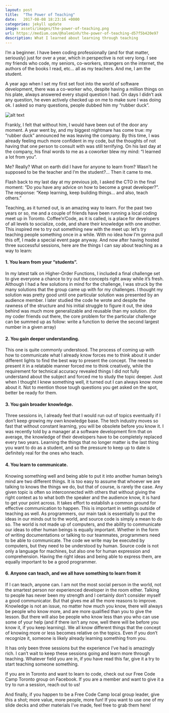 ```yaml
---
layout: post
title:  "The Power of Teaching"
date:   2017-08-08 18:23:16 +0000
categories: jekyll update
image: assets/images/the-power-of-teaching.png
url: https://medium.com/@haleminh/the-power-of-teaching-d57f5b420e97
description: What I learned about learning through teaching
---
```



I’m a beginner. I have been coding professionally (and for that matter, seriously) just for over a year, which in perspective is not very long. I see my friends who code, my seniors, co-workers, strangers on the internet, the authors of the books I read, etc… all as my teachers. And me, I am the student.

A year ago when I set my first set foot into the world of software development, there was a co-worker who, despite having a million things on his plate, always answered every stupid question I had. On days I didn’t ask any question, he even actively checked up on me to make sure I was doing ok. I asked so many questions, people dubbed him my “rubber duck”.

![alt text](http://www.reactiongifs.com/r/banana.gif "Minion banana")

Frankly, I felt that without him, I would have been out of the door any moment. A year went by, and my biggest nightmare has come true: my “rubber duck” announced he was leaving the company. By this time, I was already feeling much more confident in my code, but the thoughts of not having that one person to consult with was still terrifying. On his last day at the company, his final words to me as a coworker blew my mind: “I learned a lot from you”.

Me? Really? What on earth did I have for anyone to learn from? Wasn’t he supposed to be the teacher and I’m the student?… Then it came to me.

Flash back to my last day at my previous job, I asked the CTO in the final moment: “Do you have any advice on how to become a great developer?”. The response: “Keep learning, keep building things… and also, teach others.”

Teaching, as it turned out, is an amazing way to learn. For the past two years or so, me and a couple of friends have been running a local coding meet up in Toronto. Coffee’n’Code, as it is called, is a place for developers of all levels to socialize, code, and share their knowledge with one another. This inspired me to try out something new with the meet up: let’s try teaching people something once in a while. With no idea how I’m gonna pull this off, I made a special event page anyway. And now after having hosted three successful sessions, here are the things I can say about teaching as a way to learn:

#### 1. You learn from your “students”.
In my latest talk on Higher-Order Functions, I included a final challenge set to give everyone a chance to try out the concepts right away while it’s fresh. Although I had a few solutions in mind for the challenge, I was struck by the many solutions that the group came up with for my challenges. I thought my solution was pretty good until one particular solution was presented by an audience member. I later studied the code he wrote and despite the rawness of the structure and his initial struggle to figure it out, the idea behind was much more generalizable and reusable than my solution. (for my coder friends out there, the core problem for the particular challenge can be summed up as follow: write a function to derive the second largest number in a given array)

#### 2. You gain deeper understanding.
This one is quite commonly understood. The process of coming up with how to communicate what I already know forces me to think about it under different lights to find the best way to present the concept. The need to present it in a relatable manner forced me to think creatively, while the requirement for technical accuracy revealed things I did not fully understand about the subject and forced me to study the topic deeper. Just when I thought I knew something well, it turned out I can always know more about it. Not to mention those tough questions you get asked on the spot, better be ready for them.

#### 3. You gain broader knowledge.
Three sessions in, I already feel that I would run out of topics eventually if I don’t keep growing my own knowledge base. The tech industry moves so fast that without constant learning, you will be obsolete before you know it. I was recently told by a manager at a software development firm that on average, the knowledge of their developers have to be completely replaced every two years. Learning the things that no longer matter is the last thing you want to do as a student, and so the pressure to keep up to date is definitely real for the ones who teach.

#### 4. You learn to communicate.
Knowing something well and being able to put it into another human being’s mind are two different things. It is too easy to assume that whoever we are talking to knows the things we do, but that of course, is rarely the case. Any given topic is often so interconnected with others that without giving the right context as to what both the speaker and the audience know, it is hard to get your point across. It takes effort to establish a common ground for effective communication to happen. 
This is important in settings outside of teaching as well. As programmers, our main task is essentially to put the ideas in our minds out to the world, and source code is simply a mean to do so. The world is not made up of computers, and the ability to communicate our ideas to other human beings is equally important. Whether in the form of writing documentations or talking to our teammates, programmers need to be able to communicate. The code we write may be executed by computers, but they need to be understood by human. Source code is not only a language for machines, but also one for human expression and comprehension. Having the right ideas and being able to express them, are equally important to be a good programmer.

#### 6. Anyone can teach, and we all have something to learn from it
If I can teach, anyone can. I am not the most social person in the world, not the smartest person nor experienced developer in the room either. Talking to people has never been my strength and I certainly don’t consider myself a good communicator. But that gives me all the more reasons to improve. Knowledge is not an issue, no matter how much you know, there will always be people who know more, and are more qualified than you to give the lesson. But there will also be people who know less than you who can use some of your help (and if there isn’t any now, well there will be before you know it, if you keep learning). We all know different things that the concept of knowing more or less becomes relative on the topics. Even if you don’t recognize it, someone is likely already learning something from you.

It has only been three sessions but the experience I’ve had is amazingly rich. I can’t wait to keep these sessions going and learn more through teaching. Whatever field you are in, if you have read this far, give it a try to start teaching someone something.

If you are in Toronto and want to learn to code, check out our Free Code Camp Toronto group on Facebook. If you are a member and want to give it a try to run a session, reach out to us!

And finally, if you happen to be a Free Code Camp local group leader, give this a shot; more value, more people, more fun! If you want to use one of my slide decks and other materials I’ve made, feel free to grab them here!
